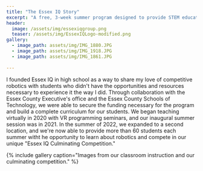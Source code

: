 ```yaml
---
title: "The Essex IQ Story"
excerpt: "A free, 3-week summer program designed to provide STEM education to Newark, NJ middle school students."
header:
  image: /assets/img/essexiqgroup.png
  teaser: /assets/img/EssexIQLogo-modified.png
gallery:
  - image_path: assets/img/IMG_1880.JPG
  - image_path: assets/img/IMG_1918.JPG
  - image_path: assets/img/IMG_1861.JPG
   
---
```


I founded Essex IQ in high school as a way to share my love of competitive robotics with students who didn't have the opportunities and resources necessary to experience it the way I did. Through collaboration with the Essex County Executive's office and the Essex County Schools of Technology, we were able to secure the funding necessary for the program and build a complete curriculum for our students. We began teaching virtually in 2020 with VR programming seminars, and our inaugural summer session was in 2021. In the summer of 2022, we expanded to a second location, and we're now able to provide more than 60 students each summer witht he opportunity to learn about robotics and compete in our unique "Essex IQ Culminating Competition."

{% include gallery caption="Images from our classroom instruction and our culminating competition." %}
